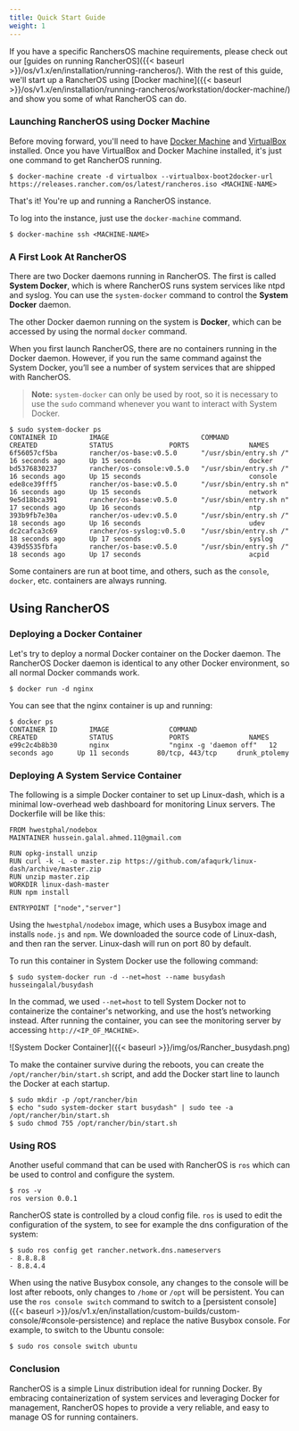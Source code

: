 ```yaml
---
title: Quick Start Guide
weight: 1
---
```


If you have a specific RanchersOS machine requirements, please check out our [guides on running RancherOS]({{< baseurl >}}/os/v1.x/en/installation/running-rancheros/). With the rest of this guide, we'll start up a RancherOS using [Docker machine]({{< baseurl >}}/os/v1.x/en/installation/running-rancheros/workstation/docker-machine/) and show you some of what RancherOS can do.

### Launching RancherOS using Docker Machine

Before moving forward, you'll need to have [Docker Machine](https://docs.docker.com/machine/) and [VirtualBox](https://www.virtualbox.org/wiki/Downloads) installed. Once you have VirtualBox and Docker Machine installed, it's just one command to get RancherOS running.

```
$ docker-machine create -d virtualbox --virtualbox-boot2docker-url https://releases.rancher.com/os/latest/rancheros.iso <MACHINE-NAME>
```

That's it! You're up and running a RancherOS instance.

To log into the instance, just use the `docker-machine` command.

```
$ docker-machine ssh <MACHINE-NAME>
```

### A First Look At RancherOS

There are two Docker daemons running in RancherOS. The first is called **System Docker**, which is where RancherOS runs system services like ntpd and syslog. You can use the `system-docker` command to control the **System Docker** daemon.

The other Docker daemon running on the system is **Docker**, which can be accessed by using the normal `docker` command.

When you first launch RancherOS, there are no containers running in the Docker daemon. However, if you run the same command against the System Docker, you’ll see a number of system services that are shipped with RancherOS.

> **Note:** `system-docker` can only be used by root, so it is necessary to use the `sudo` command whenever you want to interact with System Docker.

```
$ sudo system-docker ps
CONTAINER ID        IMAGE                       COMMAND                  CREATED             STATUS              PORTS               NAMES
6f56057cf5ba        rancher/os-base:v0.5.0      "/usr/sbin/entry.sh /"   16 seconds ago      Up 15 seconds                           docker
bd5376830237        rancher/os-console:v0.5.0   "/usr/sbin/entry.sh /"   16 seconds ago      Up 15 seconds                           console
ede8ce39fff5        rancher/os-base:v0.5.0      "/usr/sbin/entry.sh n"   16 seconds ago      Up 15 seconds                           network
9e5d18bca391        rancher/os-base:v0.5.0      "/usr/sbin/entry.sh n"   17 seconds ago      Up 16 seconds                           ntp
393b9fb7e30a        rancher/os-udev:v0.5.0      "/usr/sbin/entry.sh /"   18 seconds ago      Up 16 seconds                           udev
dc2cafca3c69        rancher/os-syslog:v0.5.0    "/usr/sbin/entry.sh /"   18 seconds ago      Up 17 seconds                           syslog
439d5535fbfa        rancher/os-base:v0.5.0      "/usr/sbin/entry.sh /"   18 seconds ago      Up 17 seconds                           acpid
```

Some containers are run at boot time, and others, such as the `console`, `docker`, etc. containers are always running.

## Using RancherOS

### Deploying a Docker Container

Let's try to deploy a normal Docker container on the Docker daemon.  The RancherOS Docker daemon is identical to any other Docker environment, so all normal Docker commands work.

```
$ docker run -d nginx
```

You can see that the nginx container is up and running:

```
$ docker ps
CONTAINER ID        IMAGE               COMMAND                  CREATED             STATUS              PORTS               NAMES
e99c2c4b8b30        nginx               "nginx -g 'daemon off"   12 seconds ago      Up 11 seconds       80/tcp, 443/tcp     drunk_ptolemy
```

### Deploying A System Service Container

The following is a simple Docker container to set up Linux-dash, which is a minimal low-overhead web dashboard for monitoring Linux servers. The Dockerfile will be like this:

```
FROM hwestphal/nodebox
MAINTAINER hussein.galal.ahmed.11@gmail.com

RUN opkg-install unzip
RUN curl -k -L -o master.zip https://github.com/afaqurk/linux-dash/archive/master.zip
RUN unzip master.zip
WORKDIR linux-dash-master
RUN npm install

ENTRYPOINT ["node","server"]
```

Using the `hwestphal/nodebox` image, which uses a Busybox image and installs `node.js` and `npm`. We downloaded the source code of Linux-dash, and then ran the server. Linux-dash will run on port 80 by default.

To run this container in System Docker use the following command:

```
$ sudo system-docker run -d --net=host --name busydash husseingalal/busydash
```
In the commad, we used `--net=host` to tell System Docker not to containerize the container's networking, and use the host’s networking instead. After running the container, you can see the monitoring server by accessing `http://<IP_OF_MACHINE>`.

![System Docker Container]({{< baseurl >}}/img/os/Rancher_busydash.png)

To make the container survive during the reboots, you can create the `/opt/rancher/bin/start.sh` script, and add the Docker start line to launch the Docker at each startup.

```
$ sudo mkdir -p /opt/rancher/bin
$ echo "sudo system-docker start busydash" | sudo tee -a /opt/rancher/bin/start.sh
$ sudo chmod 755 /opt/rancher/bin/start.sh
```

### Using ROS

Another useful command that can be used with RancherOS is `ros` which can be used to control and configure the system.

```
$ ros -v
ros version 0.0.1
```

RancherOS state is controlled by a cloud config file. `ros` is used to edit the configuration of the system, to see for example the dns configuration of the system:

```
$ sudo ros config get rancher.network.dns.nameservers
- 8.8.8.8
- 8.8.4.4
```


When using the native Busybox console, any changes to the console will be lost after reboots, only changes to `/home` or `/opt` will be persistent. You can use the `ros console switch` command to switch to a [persistent console]({{< baseurl >}}/os/v1.x/en/installation/custom-builds/custom-console/#console-persistence) and replace the native Busybox console. For example, to switch to the Ubuntu console:

```
$ sudo ros console switch ubuntu
```

### Conclusion

RancherOS is a simple Linux distribution ideal for running Docker.  By embracing containerization of system services and leveraging Docker for management, RancherOS hopes to provide a very reliable, and easy to manage OS for running containers.
